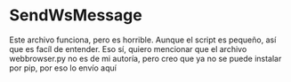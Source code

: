 # SendWsMessage
Este archivo funciona, pero es horrible. Aunque el script es pequeño, así que es facíl de entender.
Eso sí, quiero mencionar que el archivo webbrowser.py no es de mi autoría, pero creo que ya no se puede instalar por pip, por eso lo envío aquí
